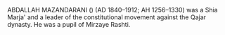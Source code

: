 ABDALLAH MAZANDARANI () (AD 1840–1912; AH 1256–1330) was a Shia Marja' and a leader of the constitutional movement against the Qajar dynasty. He was a pupil of Mirzaye Rashti.
